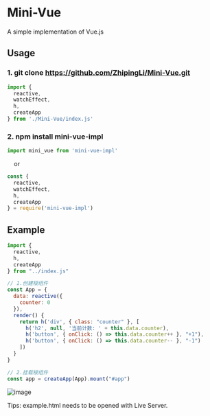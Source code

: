 # Mini-Vue

A simple implementation of Vue.js


## Usage

### 1. git clone https://github.com/ZhipingLi/Mini-Vue.git

```js
import {
  reactive,
  watchEffect,
  h,
  createApp
} from './Mini-Vue/index.js'
```


### 2. npm install mini-vue-impl

  ```js
import mini_vue from 'mini-vue-impl'
  ```
&nbsp;&nbsp;&nbsp;&nbsp;or

```js
const {
  reactive,
  watchEffect,
  h,
  createApp
} = require('mini-vue-impl')
```


## Example

```js
import {
  reactive,
  h,
  createApp
} from "../index.js"

// 1.创建根组件
const App = {
  data: reactive({
    counter: 0
  }),
  render() {
    return h('div', { class: "counter" }, [
      h('h2', null, '当前计数: ' + this.data.counter),
      h('button', { onClick: () => this.data.counter++ }, "+1"),
      h('button', { onClick: () => this.data.counter-- }, "-1")
    ])
  }
}

// 2.挂载根组件
const app = createApp(App).mount("#app")

```

![image](https://user-images.githubusercontent.com/89546528/206568128-20d8ece6-562d-4b35-84fb-189bc686be44.png)

Tips: example.html needs to be opened with Live Server.
